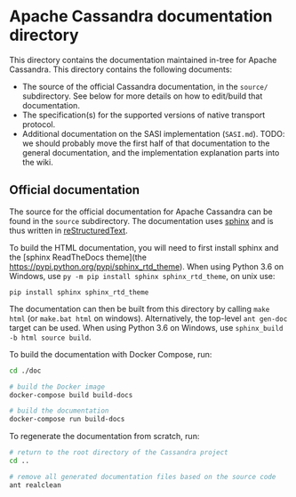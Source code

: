Apache Cassandra documentation directory
========================================

This directory contains the documentation maintained in-tree for Apache
Cassandra. This directory contains the following documents:
- The source of the official Cassandra documentation, in the `source/`
  subdirectory. See below for more details on how to edit/build that
  documentation.
- The specification(s) for the supported versions of native transport protocol.
- Additional documentation on the SASI implementation (`SASI.md`). TODO: we
  should probably move the first half of that documentation to the general
  documentation, and the implementation explanation parts into the wiki.


Official documentation
----------------------

The source for the official documentation for Apache Cassandra can be found in
the `source` subdirectory. The documentation uses [sphinx](http://www.sphinx-doc.org/)
and is thus written in [reStructuredText](http://docutils.sourceforge.net/rst.html).

To build the HTML documentation, you will need to first install sphinx and the
[sphinx ReadTheDocs theme](the https://pypi.python.org/pypi/sphinx_rtd_theme).
When using Python 3.6 on Windows, use `py -m pip install sphinx sphinx_rtd_theme`, on unix
use:
```
pip install sphinx sphinx_rtd_theme
```

The documentation can then be built from this directory by calling `make html`
(or `make.bat html` on windows). Alternatively, the top-level `ant gen-doc`
target can be used.  When using Python 3.6 on Windows, use `sphinx_build -b html source build`.

To build the documentation with Docker Compose, run:

```bash
cd ./doc

# build the Docker image
docker-compose build build-docs

# build the documentation
docker-compose run build-docs
```

To regenerate the documentation from scratch, run:

```bash
# return to the root directory of the Cassandra project
cd ..

# remove all generated documentation files based on the source code
ant realclean
```

